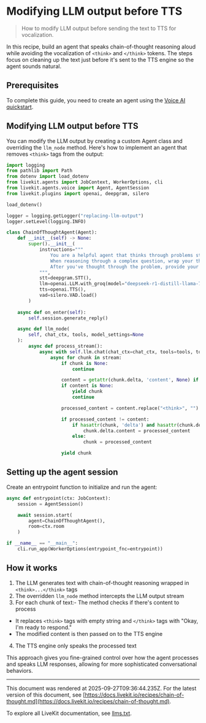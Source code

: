 # Modifying LLM output before TTS

> How to modify LLM output before sending the text to TTS for vocalization.

In this recipe, build an agent that speaks chain-of-thought reasoning aloud while avoiding the vocalization of `<think>` and `</think>` tokens. The steps focus on cleaning up the text just before it's sent to the TTS engine so the agent sounds natural.

## Prerequisites

To complete this guide, you need to create an agent using the [Voice AI quickstart](https://docs.livekit.io/agents/start/voice-ai.md).

## Modifying LLM output before TTS

You can modify the LLM output by creating a custom Agent class and overriding the `llm_node` method. Here's how to implement an agent that removes `<think>` tags from the output:

```python
import logging
from pathlib import Path
from dotenv import load_dotenv
from livekit.agents import JobContext, WorkerOptions, cli
from livekit.agents.voice import Agent, AgentSession
from livekit.plugins import openai, deepgram, silero

load_dotenv()

logger = logging.getLogger("replacing-llm-output")
logger.setLevel(logging.INFO)

class ChainOfThoughtAgent(Agent):
    def __init__(self) -> None:
        super().__init__(
            instructions="""
                You are a helpful agent that thinks through problems step by step.
                When reasoning through a complex question, wrap your thinking in <think></think> tags.
                After you've thought through the problem, provide your final answer.
            """,
            stt=deepgram.STT(),
            llm=openai.LLM.with_groq(model="deepseek-r1-distill-llama-70b"),
            tts=openai.TTS(),
            vad=silero.VAD.load()
        )
    
    async def on_enter(self):
        self.session.generate_reply()

    async def llm_node(
        self, chat_ctx, tools, model_settings=None
    ):
        async def process_stream():
            async with self.llm.chat(chat_ctx=chat_ctx, tools=tools, tool_choice=None) as stream:
                async for chunk in stream:
                    if chunk is None:
                        continue

                    content = getattr(chunk.delta, 'content', None) if hasattr(chunk, 'delta') else str(chunk)
                    if content is None:
                        yield chunk
                        continue

                    processed_content = content.replace("<think>", "").replace("</think>", "Okay, I'm ready to respond.")

                    if processed_content != content:
                        if hasattr(chunk, 'delta') and hasattr(chunk.delta, 'content'):
                            chunk.delta.content = processed_content
                        else:
                            chunk = processed_content

                    yield chunk

```

## Setting up the agent session

Create an entrypoint function to initialize and run the agent:

```python
async def entrypoint(ctx: JobContext):
    session = AgentSession()

    await session.start(
        agent=ChainOfThoughtAgent(),
        room=ctx.room
    )

if __name__ == "__main__":
    cli.run_app(WorkerOptions(entrypoint_fnc=entrypoint))

```

## How it works

1. The LLM generates text with chain-of-thought reasoning wrapped in `<think>...</think>` tags
2. The overridden `llm_node` method intercepts the LLM output stream
3. For each chunk of text:- The method checks if there's content to process
- It replaces `<think>` tags with empty string and `</think>` tags with "Okay, I'm ready to respond."
- The modified content is then passed on to the TTS engine
4. The TTS engine only speaks the processed text

This approach gives you fine-grained control over how the agent processes and speaks LLM responses, allowing for more sophisticated conversational behaviors.

---

This document was rendered at 2025-09-27T09:36:44.235Z.
For the latest version of this document, see [https://docs.livekit.io/recipes/chain-of-thought.md](https://docs.livekit.io/recipes/chain-of-thought.md).

To explore all LiveKit documentation, see [llms.txt](https://docs.livekit.io/llms.txt).